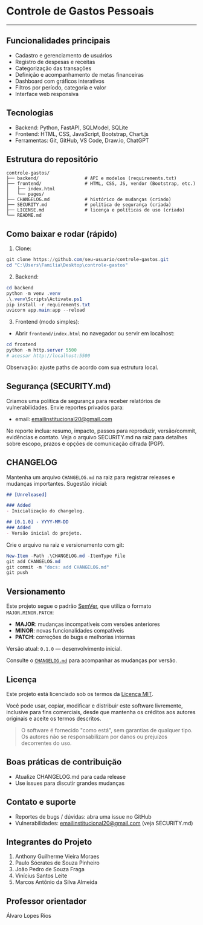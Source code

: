 # Controle de Gastos Pessoais

---

## Funcionalidades principais
- Cadastro e gerenciamento de usuários
- Registro de despesas e receitas
- Categorização das transações
- Definição e acompanhamento de metas financeiras
- Dashboard com gráficos interativos
- Filtros por período, categoria e valor
- Interface web responsiva

## Tecnologias
- Backend: Python, FastAPI, SQLModel, SQLite
- Frontend: HTML, CSS, JavaScript, Bootstrap, Chart.js
- Ferramentas: Git, GitHub, VS Code, Draw.io, ChatGPT

## Estrutura do repositório
```
controle-gastos/
├── backend/                 # API e modelos (requirements.txt)
├── frontend/                # HTML, CSS, JS, vendor (Bootstrap, etc.)
│   ├── index.html
│   └── pages/
├── CHANGELOG.md             # histórico de mudanças (criado)
├── SECURITY.md              # política de segurança (criada)
├── LICENSE.md               # licença e políticas de uso (criado)
└── README.md
```

## Como baixar e rodar (rápido)
1. Clone:
```powershell
git clone https://github.com/seu-usuario/controle-gastos.git
cd "C:\Users\Familia\Desktop\controle-gastos"
```

2. Backend:
```powershell
cd backend
python -m venv .venv
.\.venv\Scripts\Activate.ps1
pip install -r requirements.txt
uvicorn app.main:app --reload
```

3. Frontend (modo simples):
- Abrir `frontend/index.html` no navegador ou servir em localhost:
```powershell
cd frontend
python -m http.server 5500
# acessar http://localhost:5500
```

Observação: ajuste paths de acordo com sua estrutura local.

## Segurança (SECURITY.md)
Criamos uma política de segurança para receber relatórios de vulnerabilidades. Envie reportes privados para:
- email: emailinstitucional20@gmail.com

No reporte inclua: resumo, impacto, passos para reproduzir, versão/commit, evidências e contato. Veja o arquivo SECURITY.md na raiz para detalhes sobre escopo, prazos e opções de comunicação cifrada (PGP).

## CHANGELOG
Mantenha um arquivo `CHANGELOG.md` na raiz para registrar releases e mudanças importantes. Sugestão inicial:
```md
## [Unreleased]

### Added
- Inicialização do changelog.

## [0.1.0] - YYYY-MM-DD
### Added
- Versão inicial do projeto.
```

Crie o arquivo na raiz e versionamento com git:
```powershell
New-Item -Path .\CHANGELOG.md -ItemType File
git add CHANGELOG.md
git commit -m "docs: add CHANGELOG.md"
git push
```

## Versionamento

Este projeto segue o padrão [SemVer](https://semver.org/lang/pt-BR/), que utiliza o formato `MAJOR.MINOR.PATCH`:

- **MAJOR**: mudanças incompatíveis com versões anteriores
- **MINOR**: novas funcionalidades compatíveis
- **PATCH**: correções de bugs e melhorias internas

Versão atual: `0.1.0` — desenvolvimento inicial.

Consulte o [`CHANGELOG.md`](./CHANGELOG.md) para acompanhar as mudanças por versão.

## Licença

Este projeto está licenciado sob os termos da [Licença MIT](./LICENSE.md).

Você pode usar, copiar, modificar e distribuir este software livremente, inclusive para fins comerciais, desde que mantenha os créditos aos autores originais e aceite os termos descritos.

> O software é fornecido "como está", sem garantias de qualquer tipo. Os autores não se responsabilizam por danos ou prejuízos decorrentes do uso.


## Boas práticas de contribuição
- Atualize CHANGELOG.md para cada release
- Use issues para discutir grandes mudanças

## Contato e suporte
- Reportes de bugs / dúvidas: abra uma issue no GitHub
- Vulnerabilidades: emailinstitucional20@gmail.com (veja SECURITY.md)

## Integrantes do Projeto
1. Anthony Guilherme Vieira Moraes  
2. Paulo Sócrates de Souza Pinheiro  
3. João Pedro de Souza Fraga  
4. Vinícius Santos Leite  
5. Marcos Antônio da Silva Almeida

## Professor orientador
Álvaro Lopes Rios
